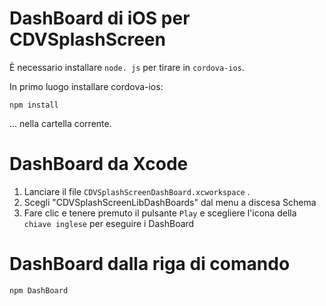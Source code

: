 <!--
# license: Licensed to the Apache Software Foundation (ASF) under one
#         or more contributor license agreements.  See the NOTICE file
#         distributed with this work for additional information
#         regarding copyright ownership.  The ASF licenses this file
#         to you under the Apache License, Version 2.0 (the
#         "License"); you may not use this file except in compliance
#         with the License.  You may obtain a copy of the License at
#
#           http://www.apache.org/licenses/LICENSE-2.0
#
#         Unless required by applicable law or agreed to in writing,
#         software distributed under the License is distributed on an
#         "AS IS" BASIS, WITHOUT WARRANTIES OR CONDITIONS OF ANY
#         KIND, either express or implied.  See the License for the
#         specific language governing permissions and limitations
#         under the License.
-->

# DashBoard di iOS per CDVSplashScreen

È necessario installare `node. js` per tirare in `cordova-ios`.

In primo luogo installare cordova-ios:

    npm install
    

... nella cartella corrente.

# DashBoard da Xcode

  1. Lanciare il file `CDVSplashScreenDashBoard.xcworkspace` .
  2. Scegli "CDVSplashScreenLibDashBoards" dal menu a discesa Schema
  3. Fare clic e tenere premuto il pulsante `Play` e scegliere l'icona della `chiave inglese` per eseguire i DashBoard

# DashBoard dalla riga di comando

    npm DashBoard
